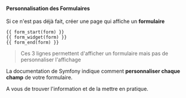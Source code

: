 #### Personnalisation des Formulaires

Si ce n'est pas déjà fait, créer une page qui affiche un **formulaire**

```twig
{{ form_start(form) }}
{{ form_widget(form) }}
{{ form_end(form) }}
```

> Ces 3 lignes permettent d'afficher un formulaire mais pas de personnaliser l'affichage

La documentation de Symfony indique comment **personnaliser chaque champ** de votre formulaire.

A vous de trouver l'information et de la mettre en pratique.
